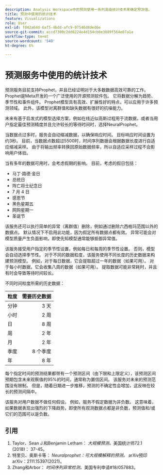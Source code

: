 ```yaml
---
description: Analysis Workspace中的预测使用一系列高级统计技术来确定预测值。
title: 预测中使用的统计技术
feature: Visualizations
role: User
exl-id: f042a6dd-6af5-4bdd-afc9-07546d8ded6e
source-git-commit: accd7300c2dd6224e4d154cb6e3889f564e07a1a
workflow-type: tm+mt
source-wordcount: '549'
ht-degree: 6%

---
```


# 预测服务中使用的统计技术

预测服务目前支持Prophet，并且已经证明对于大多数数据高效可靠的工作。 Prophet是Meta开发的一个广泛使用的开源预测软件包。 它将数据分解为趋势、季节性和事件组件。 Prophet模型具有高效、扩展性好的特点，可以应用于许多预测领域。 此外，该模型对离群值和缺失数据有很好的抗噪能力。

未来有基于启发式的模型选择方案，例如在线近似高斯过程用于流数据，或者当用户指定最佳预测精度并且允许较长的等待时间时，选择NeuralProphet。

当数据点过多时，服务会自动缩减数据，以确保响应时间。 目标响应时间设置为约3秒。 目前，当数据点数超过5500时，时间序列数据会根据数据长度进行自适应缩减采样。 由于将输出频率转换回原始数据频率，所以自适应采样过程不会影响用户体验。

当有多年的数据可用时，会考虑假期的影响。 目前，考虑的假日包括：

* 马丁·路德·金日
* 总统日
* 阵亡将士纪念日
* 7 月 4 日
* 感恩节
* 黑色星期五
* 网购星期一
* 圣诞节

该服务还可以执行简单的异常（离群值）删除，例如通过删除六西格玛范围以外的数据点。 默认情况下不启用此功能，因为假定所有数据点都有效。 异常可能会对模型质量产生负面影响，即使先知模型通常能够抵御异常值。

该服务接受用户指定的季节性设置，例如每日和每周的季节性设置。 否则，模型会自动选择季节性。 对于不同的数据粒度，该服务使用不同长度的历史数据来构建预测模型。 例如，对于每日数据，它会提取超过一年的数据（如果可用）。 对于每小时数据，它会收集八周的数据（如果可用）。 提取数据可能非常耗时，并且有时会导致等待时间较长。

不同时间粒度所需的历史数据：

| 粒度 | 需要历史数据 |
|---|--:|
| 分钟 | 3 天 |
| 小时 | 2 周 |
| 日 | 8 周 |
| 周 | 2 年 |
| 月 | 2 年 |
| 季度 | 8 个季度 |
| 年 | 8 年 |


每个指定时间的预测结果都带有一个预测区间（由下限和上限定义），该预测区间预期包含未来观察值的95%的时间，通常称为置信区间。 该服务对未来的预测范围没有限制。 但是，随着日期进一步推移，预测的不确定性会增加，这反映在较长的预测间隔中。

该服务对用户数据不做任何假设。 例如，服务不假定数据为非负数。 这意味着，如果数据表现出强烈的下降趋势，即使所有观测数据点都是非负数，预测值和/或它们的范围可以是负数。


## 引用

1. Taylor、Sean J.和Benjamin Letham： *大规模预测。*&#x200B;美国统计师72.1 (2018)： 37-45。
1. 特里贝、奥斯卡等： *Neuralprophet：可大规模解释的预测。* arXiv预印arXiv：2111.15397(2021)。
1. Zhang和Arbor： *时间序列异常检测。*&#x200B;美国专利申请#18/057883。
